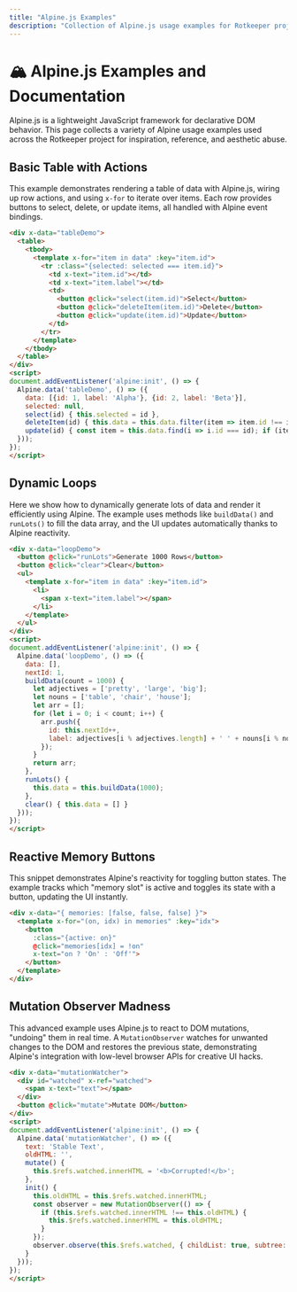 ```yaml
---
title: "Alpine.js Examples"
description: "Collection of Alpine.js usage examples for Rotkeeper project."
---
```


<!-- asset-meta: { name: "alpine.md", version: "v0.1.0" } -->

# 🏔️ Alpine.js Examples and Documentation

Alpine.js is a lightweight JavaScript framework for declarative DOM behavior. This page collects a variety of Alpine usage examples used across the Rotkeeper project for inspiration, reference, and aesthetic abuse.

## Basic Table with Actions

This example demonstrates rendering a table of data with Alpine.js, wiring up row actions, and using `x-for` to iterate over items. Each row provides buttons to select, delete, or update items, all handled with Alpine event bindings.

```html
<div x-data="tableDemo">
  <table>
    <tbody>
      <template x-for="item in data" :key="item.id">
        <tr :class="{selected: selected === item.id}">
          <td x-text="item.id"></td>
          <td x-text="item.label"></td>
          <td>
            <button @click="select(item.id)">Select</button>
            <button @click="deleteItem(item.id)">Delete</button>
            <button @click="update(item.id)">Update</button>
          </td>
        </tr>
      </template>
    </tbody>
  </table>
</div>
<script>
document.addEventListener('alpine:init', () => {
  Alpine.data('tableDemo', () => ({
    data: [{id: 1, label: 'Alpha'}, {id: 2, label: 'Beta'}],
    selected: null,
    select(id) { this.selected = id },
    deleteItem(id) { this.data = this.data.filter(item => item.id !== id) },
    update(id) { const item = this.data.find(i => i.id === id); if (item) item.label += ' (updated)' }
  }));
});
</script>
```

## Dynamic Loops

Here we show how to dynamically generate lots of data and render it efficiently using Alpine. The example uses methods like `buildData()` and `runLots()` to fill the data array, and the UI updates automatically thanks to Alpine reactivity.

```html
<div x-data="loopDemo">
  <button @click="runLots">Generate 1000 Rows</button>
  <button @click="clear">Clear</button>
  <ul>
    <template x-for="item in data" :key="item.id">
      <li>
        <span x-text="item.label"></span>
      </li>
    </template>
  </ul>
</div>
<script>
document.addEventListener('alpine:init', () => {
  Alpine.data('loopDemo', () => ({
    data: [],
    nextId: 1,
    buildData(count = 1000) {
      let adjectives = ['pretty', 'large', 'big'];
      let nouns = ['table', 'chair', 'house'];
      let arr = [];
      for (let i = 0; i < count; i++) {
        arr.push({
          id: this.nextId++,
          label: adjectives[i % adjectives.length] + ' ' + nouns[i % nouns.length]
        });
      }
      return arr;
    },
    runLots() {
      this.data = this.buildData(1000);
    },
    clear() { this.data = [] }
  }));
});
</script>
```

## Reactive Memory Buttons

This snippet demonstrates Alpine's reactivity for toggling button states. The example tracks which "memory slot" is active and toggles its state with a button, updating the UI instantly.

```html
<div x-data="{ memories: [false, false, false] }">
  <template x-for="(on, idx) in memories" :key="idx">
    <button
      :class="{active: on}"
      @click="memories[idx] = !on"
      x-text="on ? 'On' : 'Off'">
    </button>
  </template>
</div>
```

## Mutation Observer Madness

This advanced example uses Alpine.js to react to DOM mutations, "undoing" them in real time. A `MutationObserver` watches for unwanted changes to the DOM and restores the previous state, demonstrating Alpine's integration with low-level browser APIs for creative UI hacks.

```html
<div x-data="mutationWatcher">
  <div id="watched" x-ref="watched">
    <span x-text="text"></span>
  </div>
  <button @click="mutate">Mutate DOM</button>
</div>
<script>
document.addEventListener('alpine:init', () => {
  Alpine.data('mutationWatcher', () => ({
    text: 'Stable Text',
    oldHTML: '',
    mutate() {
      this.$refs.watched.innerHTML = '<b>Corrupted!</b>';
    },
    init() {
      this.oldHTML = this.$refs.watched.innerHTML;
      const observer = new MutationObserver(() => {
        if (this.$refs.watched.innerHTML !== this.oldHTML) {
          this.$refs.watched.innerHTML = this.oldHTML;
        }
      });
      observer.observe(this.$refs.watched, { childList: true, subtree: true });
    }
  }));
});
</script>
```

<!--
Sora Prompt: A decaying archive of UI components built entirely in Alpine.js, styled like a forgotten NASA dashboard from 1994.
Limerick:
An archive once statically plain,
Learned buttons that muttered in vain.
With Alpine in tow,
They juggled the DOM slow—
And corrupted the markup with pain.
-->